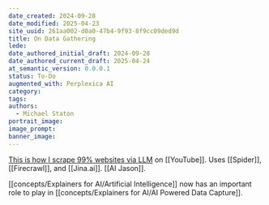 ```yaml
---
date_created: 2024-09-28
date_modified: 2025-04-23
site_uuid: 261aa002-d0a0-47b4-9f93-8f9cc09ded9d
title: On Data Gathering
lede: 
date_authored_initial_draft: 2024-09-28
date_authored_current_draft: 2025-04-24
at_semantic_version: 0.0.0.1
status: To-Do
augmented_with: Perplexica AI
category: 
tags:
authors:
  - Michael Staton
portrait_image: 
image_prompt: 
banner_image:
---
```

[This is how I scrape 99% websites via LLM](https://youtu.be/7kbQnLN2y_I?si=V8K6P_qvpUW1rYkb) on [[YouTube]]. Uses [[Spider]], [[Firecrawl]], and [[Jina.ai]]. [[AI Jason]].  

[[concepts/Explainers for AI/Artificial Intelligence]] now has an important role to play in [[concepts/Explainers for AI/AI Powered Data Capture]]. 


